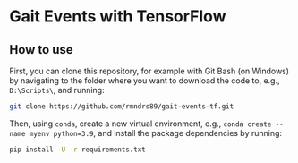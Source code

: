 # Gait Events with TensorFlow

## How to use
First, you can clone this repository, for example with Git Bash (on Windows) by navigating to the folder where you want to download the code to, e.g., `D:\Scripts\`, and running:
```bash
git clone https://github.com/rmndrs89/gait-events-tf.git
```
Then, using `conda`, create a new virtual environment, e.g., `conda create --name myenv python=3.9`, and install the package dependencies by running:
```bash
pip install -U -r requirements.txt
```